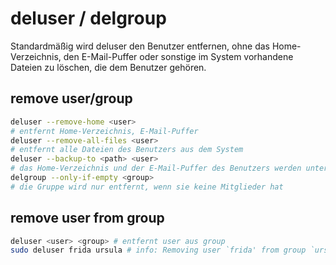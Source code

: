# deluser / delgroup

Standardmäßig wird deluser den Benutzer entfernen, ohne das Home-Verzeichnis, den E-Mail-Puffer oder sonstige im System vorhandene Dateien zu löschen, die dem Benutzer gehören.

## remove user/group

```sh
deluser --remove-home <user> 
# entfernt Home-Verzeichnis, E-Mail-Puffer
deluser --remove-all-files <user> 
# entfernt alle Dateien des Benutzers aus dem System
deluser --backup-to <path> <user> 
# das Home-Verzeichnis und der E-Mail-Puffer des Benutzers werden unter path gesichert
delgroup --only-if-empty <group> 
# die Gruppe wird nur entfernt, wenn sie keine Mitglieder hat
```

## remove user from group

```sh
deluser <user> <group> # entfernt user aus group
sudo deluser frida ursula # info: Removing user `frida' from group `ursula' ...
```
